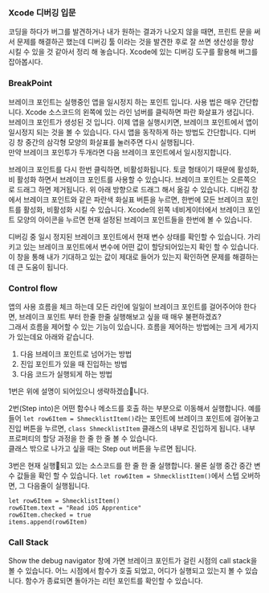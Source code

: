 ﻿
### Xcode 디버깅 입문

코딩을 하다가 버그를 발견하거나 내가 원하는 결과가 나오지 않을 때면, 프린트 문을 써서 문제를 해결하곤 했는데 디버깅 툴 이라는 것을 발견한 후로 
잘 쓰면 생산성을 향상 시킬 수 있을 것 같아서 정리 해 놓습니다. Xcode에 있는 디버깅 도구를 활용해 버그를 잡아봅시다.

### BreakPoint
브레이크 포인트는 실행중인 앱을 일시정지 하는 포인트 입니다. 사용 법은 매우 간단합니다.
Xcode 소스코드의 왼쪽에 있는 라인 넘버를 클릭하면 파란 화살표가 생깁니다.
브레이크 포인트가 생성된 것 입니다. 이제 앱을 실행시키면, 브레이크 포인트에서 앱이 일시정지 되는 것을 볼 수 있습니다.
다시 앱을 동작하게 하는 방법도 간단합니다. 디버깅 창 중간의 삼각형 모양의 화살표를 눌러주면 다시 실행됩니다.  
만약 브레이크 포인투가 두개라면 다음 브레이크 포인트에서 일시정지합니다.

브레이크 포인트를 다시 한번 클릭하면, 비활성화됩니다. 토글 형태이기 때문에 활성화, 비 활성화 하면서 브레이크 포인트를 사용할 수 있습니다.
브레이크 포인트는 오른쪽으로 드래그 하면 제거됩니다. 위 아래 방향으로 드래그 해서 옮길 수 있습니다. 
디버깅 창에서 브레이크 포인트와 같은 파란색 화실표 버튼을 누르면, 한번에 모든 브레이크 포인트를 활성화, 비활성화 시킬 수 있습니다.
Xcode의 왼쪽 네비게이터에서 브레이크 포인트 모양의 아이콘을 누르면 현재 설정된 브레이크 포인트들을 한번에 볼 수 있습니다.

디버깅 중 일시 정지된 브레이크 포인트에서 현재 변수 상태를 확인할 수 있습니다. 
가리키고 있는 브레이크 포인트에서 변수에 어떤 값이 할당되어있는지 확인 할 수 있습니다. 
이 창을 통해 내가 기대하고 있는 값이 제대로 들어가 있는지 확인하면 문제를 해결하는데 큰 도움이 됩니다.

### Control flow
앱의 사용 흐름을 체크 하는데 모든 라인에 일일이 브레이크 포인트를 걸어주어야 한다면, 
브레이크 포인트 부터 한줄 한줄 실행해보고 싶을 때 매우 불편하겠죠?  
그래서 흐름을 제어할 수 있는 기능이 있습니다.
흐름을 제어하는 방법에는 크게 세가지가 있는데요 아래와 같습니다.
1. 다음 브레이크 포인트로 넘어가는 방법
2. 진입 포인트가 있을 때 진입하는 방법
3. 다음 코드가 실행되게 하는 방법

1번은 위에 설명이 되어있으니 생략하겠습니다.  

2번(Step into)은 어떤 함수나 메소드를 호출 하는 부분으로 이동해서 실행합니다. 예를 들어 `let row6Item = ShmecklistItem()`라는 포인트에 브레이크 포인트에 걸어놓고 진입 버튼을 누르면,
`class ShmecklistItem` 클래스의 내부로 진입하게 됩니다. 내부 프로퍼티의 할당 과정을 한 줄 한 줄 볼 수 있습니다.  
클래스 밖으로 나가고 싶을 때는 Step out 버튼을 누르면 됩니다.

3번은 현재 실행되고 있는 소스코드를 한 줄 한 줄 실행합니다. 물론 실행 중간 중간 변수 값들을 확인 할 수 있습니다.
`let row6Item = ShmecklistItem()`에서 스텝 오버하면, 그 다음줄이 실행됩니다.
```
let row6Item = ShmecklistItem()
row6Item.text = "Read iOS Apprentice"
row6Item.checked = true
items.append(row6Item)
```

### Call Stack
Show the debug navigator 창에 가면 브레이크 포인트가 걸린 시점의 call stack을 볼 수 있습니다.
어느 시점에서 함수가 호출 되었고, 어디가 실행되고 있는지 볼 수 있습니다.
함수가 종료되면 돌아가는 리턴 포인트를 확인할 수 있습니다.

